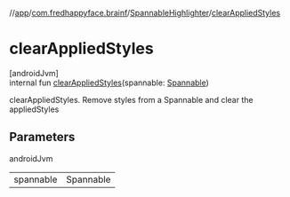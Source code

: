 //[app](../../../index.md)/[com.fredhappyface.brainf](../index.md)/[SpannableHighlighter](index.md)/[clearAppliedStyles](clear-applied-styles.md)

# clearAppliedStyles

[androidJvm]\
internal fun [clearAppliedStyles](clear-applied-styles.md)(spannable: [Spannable](https://developer.android.com/reference/kotlin/android/text/Spannable.html))

clearAppliedStyles. Remove styles from a Spannable and clear the appliedStyles

## Parameters

androidJvm

| | |
|---|---|
| spannable | Spannable |
